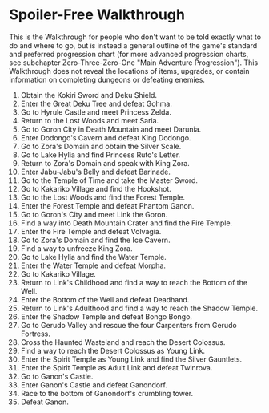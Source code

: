 # Spoiler-Free Walkthrough

This is the Walkthrough for people who don't want to be told exactly what to do and where to go, but is instead a general outline of the game's standard and preferred progression chart (for more advanced progression charts, see subchapter Zero-Three-Zero-One "Main Adventure Progression"). This Walkthrough does not reveal the locations of items, upgrades, or contain information on completing dungeons or defeating enemies.

01. Obtain the Kokiri Sword and Deku Shield.
02. Enter the Great Deku Tree and defeat Gohma.
03. Go to Hyrule Castle and meet Princess Zelda.
04. Return to the Lost Woods and meet Saria.
05. Go to Goron City in Death Mountain and meet Darunia.
06. Enter Dodongo's Cavern and defeat King Dodongo.
07. Go to Zora's Domain and obtain the Silver Scale.
08. Go to Lake Hylia and find Princess Ruto's Letter.
09. Return to Zora's Domain and speak with King Zora.
10. Enter Jabu-Jabu's Belly and defeat Barinade.
11. Go to the Temple of Time and take the Master Sword.
12. Go to Kakariko Village and find the Hookshot.
13. Go to the Lost Woods and find the Forest Temple.
14. Enter the Forest Temple and defeat Phantom Ganon.
15. Go to Goron's City and meet Link the Goron.
16. Find a way into Death Mountain Crater and find the Fire Temple.
17. Enter the Fire Temple and defeat Volvagia.
18. Go to Zora's Domain and find the Ice Cavern.
19. Find a way to unfreeze King Zora.
20. Go to Lake Hylia and find the Water Temple.
21. Enter the Water Temple and defeat Morpha.
22. Go to Kakariko Village.
23. Return to Link's Childhood and find a way to reach the Bottom of the Well.
24. Enter the Bottom of the Well and defeat Deadhand.
25. Return to Link's Adulthood and find a way to reach the Shadow Temple.
26. Enter the Shadow Temple and defeat Bongo Bongo.
27. Go to Gerudo Valley and rescue the four Carpenters from Gerudo Fortress.
28. Cross the Haunted Wasteland and reach the Desert Colossus.
29. Find a way to reach the Desert Colossus as Young Link.
30. Enter the Spirit Temple as Young Link and find the Silver Gauntlets.
31. Enter the Spirit Temple as Adult Link and defeat Twinrova.
32. Go to Ganon's Castle.
33. Enter Ganon's Castle and defeat Ganondorf.
34. Race to the bottom of Ganondorf's crumbling tower.
35. Defeat Ganon.
